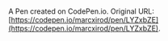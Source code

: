 # 

A Pen created on CodePen.io. Original URL: [https://codepen.io/marcxirod/pen/LYZxbZE](https://codepen.io/marcxirod/pen/LYZxbZE).


